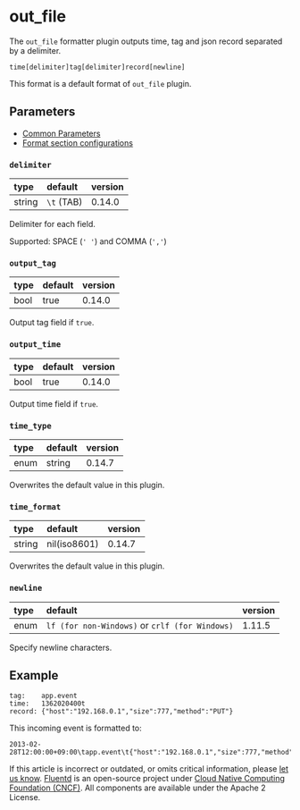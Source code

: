 # out\_file

The `out_file` formatter plugin outputs time, tag and json record separated by a delimiter.

```text
time[delimiter]tag[delimiter]record[newline]
```

This format is a default format of `out_file` plugin.

## Parameters

* [Common Parameters](../configuration/plugin-common-parameters.md)
* [Format section configurations](../configuration/format-section.md)

### `delimiter`

| type | default | version |
| :--- | :--- | :--- |
| string | `\t` \(TAB\) | 0.14.0 |

Delimiter for each field.

Supported: SPACE \(`' '`\) and COMMA \(`','`\)

### `output_tag`

| type | default | version |
| :--- | :--- | :--- |
| bool | true | 0.14.0 |

Output tag field if `true`.

### `output_time`

| type | default | version |
| :--- | :--- | :--- |
| bool | true | 0.14.0 |

Output time field if `true`.

### `time_type`

| type | default | version |
| :--- | :--- | :--- |
| enum | string | 0.14.7 |

Overwrites the default value in this plugin.

### `time_format`

| type | default | version |
| :--- | :--- | :--- |
| string | nil\(iso8601\) | 0.14.7 |

Overwrites the default value in this plugin.

### `newline`

| type | default | version |
| :--- | :--- | :--- |
| enum | `lf (for non-Windows)` or `crlf (for Windows)` | 1.11.5 |

Specify newline characters.

## Example

```text
tag:    app.event
time:   1362020400t
record: {"host":"192.168.0.1","size":777,"method":"PUT"}
```

This incoming event is formatted to:

```text
2013-02-28T12:00:00+09:00\tapp.event\t{"host":"192.168.0.1","size":777,"method":"PUT"}
```

If this article is incorrect or outdated, or omits critical information, please [let us know](https://github.com/fluent/fluentd-docs-gitbook/issues?state=open). [Fluentd](http://www.fluentd.org/) is an open-source project under [Cloud Native Computing Foundation \(CNCF\)](https://cncf.io/). All components are available under the Apache 2 License.

